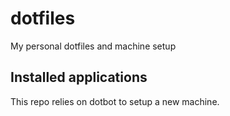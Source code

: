 # dotfiles
My personal dotfiles and machine setup

## Installed applications
This repo relies on dotbot to setup a new machine.
